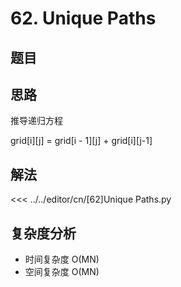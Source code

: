 # 62. Unique Paths

## 题目

<!--@include: ../../editor/cn/doc/content/[62]Unique Paths.md-->

## 思路

推导递归方程

grid[i][j] = grid[i - 1][j] + grid[i][j-1]

## 解法

<<< ../../editor/cn/[62]Unique Paths.py


## 复杂度分析
- 时间复杂度 O(MN)
- 空间复杂度 O(MN)

